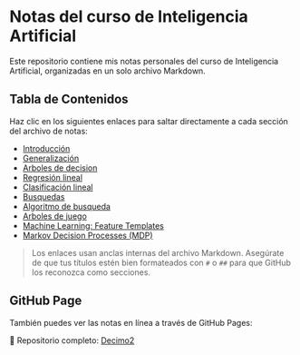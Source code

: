 # Notas del curso de Inteligencia Artificial

Este repositorio contiene mis notas personales del curso de Inteligencia Artificial, organizadas en un solo archivo Markdown.

## Tabla de Contenidos

Haz clic en los siguientes enlaces para saltar directamente a cada sección del archivo de notas:

- [Introducción](notasIA.md#¿Que-es-la-inteligencia-artificial?)
- [Generalización](notasIA.md#Generalización)
- [Arboles de decision](notasIA.md#Arboles-de-decisión)
- [Regresión lineal](notasIA.md#Regresión-lineal)
- [Clasificación lineal](notasIA.md#Clasificación-lineal)
- [Busquedas](notasIA.md#Búsquedas)
- [Algoritmo de busqueda](notasIA.md#Algoritmos-de-Búsqueda)
- [Arboles de juego](notasIA.md#Arboles-de-Juego)
- [Machine Learning: Feature Templates](notasIA.md#Machine-Learning-Feature-Templates)
- [Markov Decision Processes (MDP)](notasIA.md#Markov-Decision-Processes-MDP)


> Los enlaces usan anclas internas del archivo Markdown. Asegúrate de que tus títulos estén bien formateados con `#` o `##` para que GitHub los reconozca como secciones.

## GitHub Page

También puedes ver las notas en línea a través de GitHub Pages:

📂 Repositorio completo: [Decimo2](https://github.com/frankbte/Decimo2)
